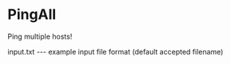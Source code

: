 # PingAll

Ping multiple hosts!

input.txt --- example input file format (default accepted filename)
